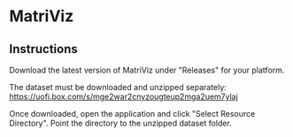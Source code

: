 # MatriViz

## Instructions

Download the latest version of MatriViz under "Releases" for your platform.

The dataset must be downloaded and unzipped separately:
https://uofi.box.com/s/mge2war2cnyzougteup2mga2uem7ylaj

Once downloaded, open the application and click "Select Resource Directory". Point the directory to the unzipped dataset folder.
